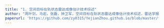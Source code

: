 ```yaml
---
title: "1. 空间目标在轨状态雷达成像估计技术综述"
author: "周叶剑，马岩，张磊，钟卫军，空间目标在轨状态雷达成像估计技术综述，雷达学报，2021, 10(4): 607–621."
paperurl: 'https://github.com/zy0315/YejianZhou.github.io/blob/master/files/空间目标在轨状态雷达成像估计技术综述.pdf'
---
```

